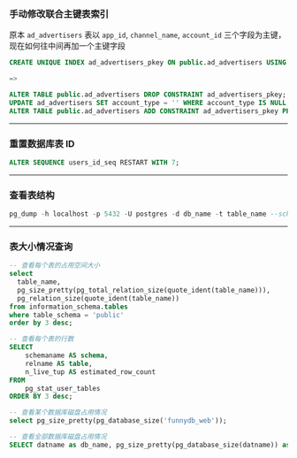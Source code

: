 ### 手动修改联合主键表索引

原本 `ad_advertisers` 表以 `app_id`, `channel_name`, `account_id` 三个字段为主键，现在如何往中间再加一个主键字段

```sql
CREATE UNIQUE INDEX ad_advertisers_pkey ON public.ad_advertisers USING btree (app_id, channel_name, account_id);

=>

ALTER TABLE public.ad_advertisers DROP CONSTRAINT ad_advertisers_pkey;
UPDATE ad_advertisers SET account_type = '' WHERE account_type IS NULL;
ALTER TABLE public.ad_advertisers ADD CONSTRAINT ad_advertisers_pkey PRIMARY KEY (app_id, channel_name, account_type, account_id);
```

---

### 重置数据库表 ID

```sql
ALTER SEQUENCE users_id_seq RESTART WITH 7;
```

---

### 查看表结构

```sql
pg_dump -h localhost -p 5432 -U postgres -d db_name -t table_name --schema-only
```

---

### 表大小情况查询

```sql
-- 查看每个表的占用空间大小
select
  table_name, 
  pg_size_pretty(pg_total_relation_size(quote_ident(table_name))),
  pg_relation_size(quote_ident(table_name))
from information_schema.tables
where table_schema = 'public'
order by 3 desc;

-- 查看每个表的行数
SELECT 
    schemaname AS schema,
    relname AS table,
    n_live_tup AS estimated_row_count
FROM 
    pg_stat_user_tables
ORDER BY 3 desc;

-- 查看某个数据库磁盘占用情况
select pg_size_pretty(pg_database_size('funnydb_web'));

-- 查看全部数据库磁盘占用情况
SELECT datname as db_name, pg_size_pretty(pg_database_size(datname)) as db_usage FROM pg_database order by db_usage desc;
```
